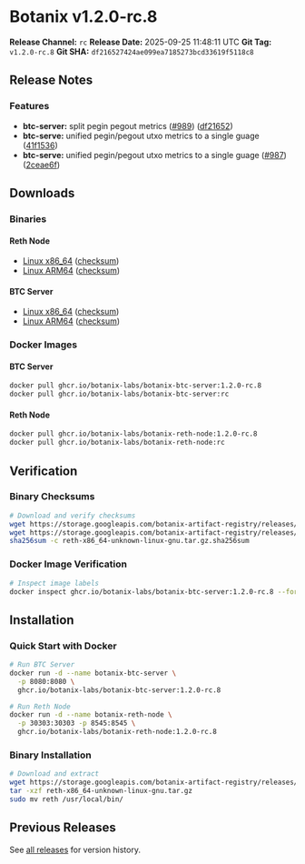 # Botanix v1.2.0-rc.8

**Release Channel:** `rc`
**Release Date:** 2025-09-25 11:48:11 UTC
**Git Tag:** `v1.2.0-rc.8`
**Git SHA:** `df216527424ae099ea7185273bcd33619f5118c8`

## Release Notes


### Features

* **btc-server:** split pegin pegout metrics ([#989](https://github.com/botanix-labs/Macbeth/issues/989)) ([df21652](https://github.com/botanix-labs/Macbeth/commit/df216527424ae099ea7185273bcd33619f5118c8))
* **btc-serve:** unified pegin/pegout utxo metrics to a single guage ([41f1536](https://github.com/botanix-labs/Macbeth/commit/41f1536f5f144a0abe76acbf6b27138278659c0e))
* **btc-serve:** unified pegin/pegout utxo metrics to a single guage ([#987](https://github.com/botanix-labs/Macbeth/issues/987)) ([2ceae6f](https://github.com/botanix-labs/Macbeth/commit/2ceae6f4607e55c4a178cd1760a8c56905573a6c))


## Downloads

### Binaries

#### Reth Node
- [Linux x86_64](https://storage.googleapis.com/botanix-artifact-registry/releases/reth/rc/1.2.0-rc.8/reth-x86_64-unknown-linux-gnu.tar.gz) ([checksum](https://storage.googleapis.com/botanix-artifact-registry/releases/reth/rc/1.2.0-rc.8/reth-x86_64-unknown-linux-gnu.tar.gz.sha256sum))
- [Linux ARM64](https://storage.googleapis.com/botanix-artifact-registry/releases/reth/rc/1.2.0-rc.8/reth-aarch64-unknown-linux-gnu.tar.gz) ([checksum](https://storage.googleapis.com/botanix-artifact-registry/releases/reth/rc/1.2.0-rc.8/reth-aarch64-unknown-linux-gnu.tar.gz.sha256sum))

#### BTC Server
- [Linux x86_64](https://storage.googleapis.com/botanix-artifact-registry/releases/btc-server/rc/1.2.0-rc.8/btc-server-x86_64-unknown-linux-gnu.tar.gz) ([checksum](https://storage.googleapis.com/botanix-artifact-registry/releases/btc-server/rc/1.2.0-rc.8/btc-server-x86_64-unknown-linux-gnu.tar.gz.sha256sum))
- [Linux ARM64](https://storage.googleapis.com/botanix-artifact-registry/releases/btc-server/rc/1.2.0-rc.8/btc-server-aarch64-unknown-linux-gnu.tar.gz) ([checksum](https://storage.googleapis.com/botanix-artifact-registry/releases/btc-server/rc/1.2.0-rc.8/btc-server-aarch64-unknown-linux-gnu.tar.gz.sha256sum))

### Docker Images

#### BTC Server
```bash
docker pull ghcr.io/botanix-labs/botanix-btc-server:1.2.0-rc.8
docker pull ghcr.io/botanix-labs/botanix-btc-server:rc
```

#### Reth Node
```bash
docker pull ghcr.io/botanix-labs/botanix-reth-node:1.2.0-rc.8
docker pull ghcr.io/botanix-labs/botanix-reth-node:rc
```

## Verification

### Binary Checksums
```bash
# Download and verify checksums
wget https://storage.googleapis.com/botanix-artifact-registry/releases/reth/rc/1.2.0-rc.8/reth-x86_64-unknown-linux-gnu.tar.gz
wget https://storage.googleapis.com/botanix-artifact-registry/releases/reth/rc/1.2.0-rc.8/reth-x86_64-unknown-linux-gnu.tar.gz.sha256sum
sha256sum -c reth-x86_64-unknown-linux-gnu.tar.gz.sha256sum
```

### Docker Image Verification
```bash
# Inspect image labels
docker inspect ghcr.io/botanix-labs/botanix-btc-server:1.2.0-rc.8 --format='{{.Config.Labels}}'
```

## Installation

### Quick Start with Docker
```bash
# Run BTC Server
docker run -d --name botanix-btc-server \
  -p 8080:8080 \
  ghcr.io/botanix-labs/botanix-btc-server:1.2.0-rc.8

# Run Reth Node
docker run -d --name botanix-reth-node \
  -p 30303:30303 -p 8545:8545 \
  ghcr.io/botanix-labs/botanix-reth-node:1.2.0-rc.8
```

### Binary Installation
```bash
# Download and extract
wget https://storage.googleapis.com/botanix-artifact-registry/releases/reth/rc/1.2.0-rc.8/reth-x86_64-unknown-linux-gnu.tar.gz
tar -xzf reth-x86_64-unknown-linux-gnu.tar.gz
sudo mv reth /usr/local/bin/
```

## Previous Releases

See [all releases](../../README.md#releases) for version history.
